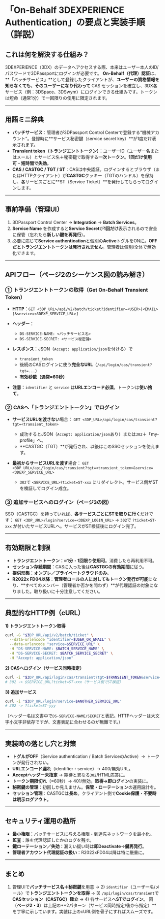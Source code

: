 # 「On-Behalf 3DEXPERIENCE Authentication」の要点と実装手順（詳説）

## これは何を解決する仕組み？

3DEXPERIENCE（3DX）のデータへアクセスする際、本来はユーザー本人のID/パスワードで3DPassportにログインが必要です。
**On-Behalf（代理）認証**は、\*\*「バッチサービス」\*\*として登録したクライアントが、**ユーザーの資格情報を知らなくても、そのユーザーになり代わって** CAS セッションを確立し、3DX各サービス（例：3DSpace、3DSwym）にログインできる仕組みです。トークンは短命（通常1分）で一回限りの使用に限定されます。&#x20;

---

## 用語ミニ辞典

* **バッチサービス**：管理者が3DPassport Control Centerで登録する“機械アカウント”。登録時に\*\*サービス秘密鍵（service secret key）\*\*が1度だけ表示されます。
* **Transient token（トランジエントトークン）**：ユーザーID（ユーザー名またはメール）とサービス名＋秘密鍵で取得する**一次トークン**。**1回だけ使用可・短時間で失効**。
* **CAS / CASTGC / TGT / ST**：CASは中央認証。ログインするとブラウザ（またはHTTPクライアント）が**CASTGC**クッキー（TGTのハンドル）を保持し、各サービスごとに\*\*ST（Service Ticket）\*\*を発行してもらってログインします。&#x20;

---

## 事前準備（管理UI）

1. 3DPassport Control Center → **Integration** → **Batch Services**。
2. **Service Name** を作成すると**Service Secret**が**1回だけ**表示されるので安全に保管（忘れたら**新しい鍵を再発行**）。
3. 必要に応じて**Service authentication**と個別の**Active**トグルをONに。**OFFだとトランジエントトークンは発行されません**。管理者は個別/全体で無効化できます。&#x20;

---

## APIフロー（ページ2のシーケンス図の読み解き）

### ① トランジエントトークンの取得（Get On-Behalf Transient Token）

* **HTTP**：`GET <3DP_URL>/api/v2/batch/ticket?identifier=<USER>|<EMAIL>[&service=<3DEXP_SERVICE_URL>]`
* **ヘッダー**：

  * `DS-SERVICE-NAME: <バッチサービス名>`
  * `DS-SERVICE-SECRET: <サービス秘密鍵>`
* **レスポンス**：JSON（`Accept: application/json`を付ける）で

  * `transient_token`
  * 後続のCASログインに使う**完全なURL**（`/api/login/cas/transient?tgt=...`）
  * **有効秒数（通常≈60秒）**
* **注意**：`identifier` と `service` は**URLエンコード必須**。トークンは**使い捨て**。&#x20;

### ② CASへ「トランジエントトークン」でログイン

* **サービスURLを渡さない**場合：
  `GET <3DP_URL>/api/login/cas/transient?tgt=<transient_token>`

  * 成功するとJSON（`Accept: application/json`あり）または`302`＋「my-profile」へ。
  * \*\*CASTGC（TGT）\*\*が発行され、以後はこのSSOセッションを使えます。
* **最初からサービスURLを渡す**場合：
  `GET <3DP_URL>/api/login/cas/transient?tgt=<transient_token>&service=<3DEXP_SERVICE_URL>`

  * `302`で `<SERVICE_URL>?ticket=ST-xxx` にリダイレクト。サービス側がSTを検証してログイン成立。&#x20;

### ③ 追加サービスへのログイン（ページ3の図）

SSO（CASTGC）を持っていれば、**各サービスごとにSTを取りに行く**だけです：
`GET <3DP_URL>/login?service=<3DEXP_LOGIN_URL>` → `302`で `?ticket=ST-xxx` が付いたサービスURLへ。サービスがST検証後にログイン完了。&#x20;

---

## 有効期限と制限

* **トランジエントトークン**：**≈1分**・**1回限り使用可**。消費したら再利用不可。
* **セッション存続期間**：CASに入った後は**CASTGCの有効期間**に従う。
* **提供形態**：**オンプレ／プライベートクラウドのみ**。
* **R2022x FD04以降**：**管理者ロールの人に対してもトークン発行が可能**になり、\*\*すべてのメンバー（管理者か否かを問わず）\*\*が代理認証の対象になりました。取り扱いに十分注意してください。&#x20;

---

## 典型的なHTTP例（cURL）

**1) トランジエントトークン取得**

```bash
curl -G "$3DP_URL/api/v2/batch/ticket" \
  --data-urlencode "identifier=$USER_OR_EMAIL" \
  --data-urlencode "service=$SERVICE_URL" \
  -H "DS-SERVICE-NAME: $BATCH_SERVICE_NAME" \
  -H "DS-SERVICE-SECRET: $BATCH_SERVICE_SECRET" \
  -H "Accept: application/json"
```

**2) CASへログイン（サービス同時指定）**

```bash
curl -i "$3DP_URL/api/login/cas/transient?tgt=$TRANSIENT_TOKEN&service=$SERVICE_URL"
# 302 -> $SERVICE_URL?ticket=ST-xxx（サービス側でST検証）
```

**3) 追加サービス**

```bash
curl -i "$3DP_URL/login?service=$ANOTHER_SERVICE_URL"
# 302 -> ?ticket=ST-yyy
```

（ヘッダー名は文書中で`DS-SERVICE-NAME/SECRET`と表記。HTTPヘッダーは大文字小文字非依存ですが、文書表記に合わせるのが無難です。）&#x20;

---

## 実装時の落とし穴と対策

* **トグルがOFF**（Service authentication / Batch ServiceのActive）→ トークンが発行されない。
* **URLエンコード漏れ**（identifier・service）→ 400/無効URL。
* **Acceptヘッダー未指定** → 期待と異なる`302`/HTML応答に。
* **トークン期限切れ**（≈60秒）→ 401/無効。**取得→即ログイン**の実装に。
* **秘密鍵の管理**：初回しか見えません。**保管・ローテーション**の運用設計を。
* **セッション管理**：CASTGCは**長め**。クライアント側で**Cookie保護**・**不要時は明示ログアウト**。&#x20;

---

## セキュリティ運用の勘所

* **最小権限**：バッチサービスに与える権限・到達先ネットワークを最小化。
* **監査**：誰を代理認証したかのログを残す。
* **鍵ローテーション／失効**：漏えい疑い時は**即Deactivate**→**鍵再発行**。
* **管理者アカウント代理認証の扱い**：R2022xFD04以降は特に厳重に。&#x20;

---

## まとめ

1. 管理UIで**バッチサービス名＋秘密鍵**を用意 → 2) `identifier`（ユーザー名/メール）で**トランジエントトークンを取得** → 3) `/api/login/cas/transient`で**CASセッション（CASTGC）確立** → 4) 各サービスへ**STでログイン**。
   図（**ページ2・3**）は上記の\*\*2パターン（サービス同時指定/後から指定）\*\*を丁寧に示しています。実装は上のcURL例を骨子にすればスムーズです。&#x20;
